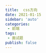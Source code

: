 ```yaml
---
title:  css方向
date: 2021-01-15
sidebar: 'auto'
categories:
 - 前端
tags:
 - 面试题
publish: false
---
```


